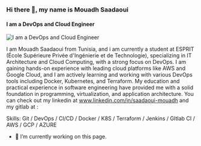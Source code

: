 ### Hi there 👋, my name is Mouadh Saadaoui
#### I am a DevOps and Cloud Engineer
![I am a DevOps and Cloud Engineer](https://encrypted-tbn0.gstatic.com/images?q=tbn:ANd9GcQ2ZV3nHN-GREQRO4qMS9iwUzJWkBLANzHM2w&s)

I am Mouadh Saadaoui from Tunisia, and i am currently a student at ESPRIT (École Supérieure Privée d'Ingénierie et de Technologie), specializing in IT Architecture and Cloud Computing, with a strong focus on DevOps. I am gaining hands-on experience with leading cloud platforms like AWS and Google Cloud, and I am actively learning and working with various DevOps tools including Docker, Kubernetes, and Terraform. My education and practical experience in software engineering have provided me with a solid foundation in programming, virtualization, and application architecture. You can check out my linkedin at www.linkedin.com/in/saadaoui-mouadh and my gitlab at :

Skills: Git / DevOps / CI/CD / Docker / K8S / Terraform / Jenkins / GItlab CI / AWS / GCP / AZURE  

- 🔭 I’m currently working on this page. 




